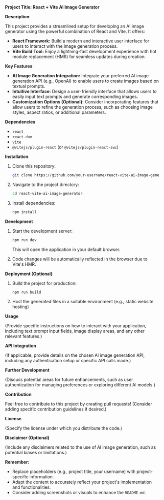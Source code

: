 **Project Title: React + Vite AI Image Generator**

**Description**

This project provides a streamlined setup for developing an AI image generator using the powerful combination of React and Vite. It offers:

- **React Framework:** Build a modern and interactive user interface for users to interact with the image generation process.
- **Vite Build Tool:** Enjoy a lightning-fast development experience with hot module replacement (HMR) for seamless updates during creation.

**Key Features**

- **AI Image Generation Integration:** Integrate your preferred AI image generation API (e.g., OpenAI) to enable users to create images based on textual prompts.
- **Intuitive Interface:** Design a user-friendly interface that allows users to easily input text prompts and generate corresponding images.
- **Customization Options (Optional):** Consider incorporating features that allow users to refine the generation process, such as choosing image styles, aspect ratios, or additional parameters.

**Dependencies**

- `react`
- `react-dom`
- `vite`
- `@vitejs/plugin-react` (or `@vitejs/plugin-react-swc`)

**Installation**

1. Clone this repository:

   ```bash
   git clone https://github.com/your-username/react-vite-ai-image-generator.git
   ```

2. Navigate to the project directory:

   ```bash
   cd react-vite-ai-image-generator
   ```

3. Install dependencies:

   ```bash
   npm install
   ```

**Development**

1. Start the development server:

   ```bash
   npm run dev
   ```

   This will open the application in your default browser.

2. Code changes will be automatically reflected in the browser due to Vite's HMR.

**Deployment (Optional)**

1. Build the project for production:

   ```bash
   npm run build
   ```

2. Host the generated files in a suitable environment (e.g., static website hosting)

**Usage**

(Provide specific instructions on how to interact with your application, including text prompt input fields, image display areas, and any other relevant features.)

**API Integration**

(If applicable, provide details on the chosen AI image generation API, including any authentication setup or specific API calls made.)

**Further Development**

(Discuss potential areas for future enhancements, such as user authentication for managing preferences or exploring different AI models.)

**Contribution**

Feel free to contribute to this project by creating pull requests! (Consider adding specific contribution guidelines if desired.)

**License**

(Specify the license under which you distribute the code.)

**Disclaimer (Optional)**

(Include any disclaimers related to the use of AI image generation, such as potential biases or limitations.)

**Remember:**

- Replace placeholders (e.g., project title, your username) with project-specific information.
- Adapt the content to accurately reflect your project's implementation and functionalities.
- Consider adding screenshots or visuals to enhance the `README.md`.
